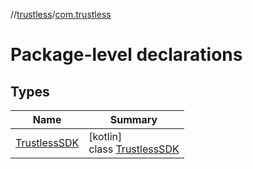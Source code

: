 //[trustless](../../index.md)/[com.trustless](index.md)

# Package-level declarations

## Types

| Name | Summary |
|---|---|
| [TrustlessSDK](-trustless-s-d-k/index.md) | [kotlin]<br>class [TrustlessSDK](-trustless-s-d-k/index.md) |
